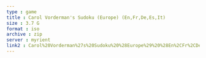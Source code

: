 ```yaml
---
type : game
title : Carol Vorderman's Sudoku (Europe) (En,Fr,De,Es,It)
size : 3.7 G
format : iso
archive : zip
server : myrient
link2 : Carol%20Vorderman%27s%20Sudoku%20%28Europe%29%20%28En%2CFr%2CDe%2CEs%2CIt%29
---
```

